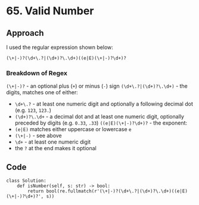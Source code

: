 # 65. Valid Number

## Approach

I used the regular expression shown below:

```regex
(\+|-)?(\d+\.?|(\d+)?\.\d+)((e|E)(\+|-)?\d+)?
```

### Breakdown of Regex

`(\+|-)?` - an optional plus (`+`) or minus (`-`) sign
`(\d+\.?|(\d+)?\.\d+)` - the digits, matches one of either:
- `\d+\.?` - at least one numeric digit and optionally a following decimal dot (e.g. `123`, `123.`)
- `(\d+)?\.\d+` - a decimal dot and at least one numeric digit, optionally preceded by digits (e.g. `0.33`, `.33`)
`((e|E)(\+|-)?\d+)?` - the exponent:
- `(e|E)` matches either uppercase or lowercase `e`
- `(\+|-)` - see above
- `\d+` - at least one numeric digit
- the `?` at the end makes it optional

## Code

```python3
class Solution:
    def isNumber(self, s: str) -> bool:
        return bool(re.fullmatch(r'(\+|-)?(\d+\.?|(\d+)?\.\d+)((e|E)(\+|-)?\d+)?', s))
```
